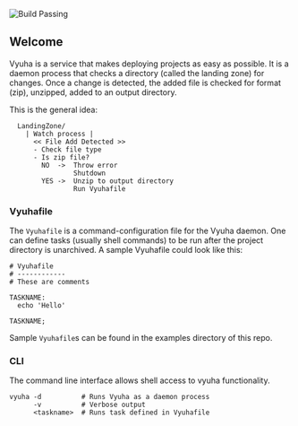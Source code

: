 ![Build Passing](https://travis-ci.org/dopatraman/vyuha-daemon.svg?branch=master)

## Welcome

Vyuha is a service that makes deploying projects as easy as possible. It is a daemon process that checks a directory (called the landing zone) for changes. Once a change is detected, the added file is checked for format (zip), unzipped, added to an output directory.

This is the general idea:
```
  LandingZone/
    | Watch process |
      << File Add Detected >>
      - Check file type
      - Is zip file?
        NO  ->  Throw error
                Shutdown
        YES ->  Unzip to output directory
                Run Vyuhafile
```

### Vyuhafile

The `Vyuhafile` is a command-configuration file for the Vyuha daemon. One can define tasks (usually shell commands) to be run after the project directory is unarchived. A sample Vyuhafile could look like this:
```
# Vyuhafile
# ------------
# These are comments

TASKNAME:
  echo 'Hello'

TASKNAME;
```

Sample `Vyuhafile`s can be found in the examples directory of this repo.

### CLI

The command line interface allows shell access to vyuha functionality.
```
vyuha -d          # Runs Vyuha as a daemon process
      -v          # Verbose output
      <taskname>  # Runs task defined in Vyuhafile
```
